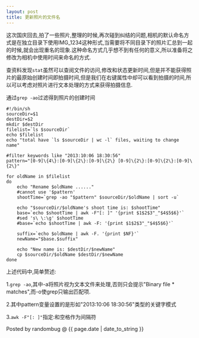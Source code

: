 ```yaml
---
layout: post 
title: 更新照片的文件名
---
```


这次国庆回去,拍了一些照片,整理的时候,再次碰到纠结的问题,相机的默认命名方式是在独立目录下使用IMG\_1234这种形式,当需要将不同目录下的照片汇总到一起的时候,就会出现重名的现象.这种命名方式几乎想不到有任何的意义,所以准备将之修改为相机中使用时间来命名的方式.


查资料发现`stat`虽然可以查阅文件的访问,修改和状态更新时间,但是并不能获得照片的最原始创建时间即拍摄时间,但是我们在右键属性中却可以看到拍摄的时间,所以可以考虑对照片进行文本处理的方式来获得拍摄信息.


通过`grep -ao`过滤得到照片的创建时间

	#!/bin/sh 
	sourceDir=$1
	destDir=$2
	mkdir $destDir
	filelist=`ls $sourceDir`
	echo $filelist
	echo "total have `ls $sourceDir | wc -l` files, waiting to change name"
	
	#filter keywords like "2013:10:06 18:30:56"
	pattern="[0-9]\{4\}:[0-9]\{2\}:[0-9]\{2\} [0-9]\{2\}:[0-9]\{2\}:[0-9]\{2\}"
	
	for oldName in $filelist
	do
	    echo "Rename $oldName ......"  
	    #cannot use '$pattern'
	    shootTime=`grep -ao "$pattern" $sourceDir/$oldName | sort -u`

	    echo "$sourceDir/$oldName's shoot time is: $shootTime"
	    base=`echo $shootTime | awk -F"[: ]" '{print $1$2$3"_"$4$5$6}'`
	    #sed 's\ \:\g' $shootTime
	    #base=`echo $shootTime | awk -F: '{print $1$2$3"_"$4$5$6}'`

	    suffix=`echo $oldName | awk -F. '{print $NF}'`
	    newName="$base.$suffix"

	    echo "New name is: $destDir/$newName"
	    cp $sourceDir/$oldName $destDir/$newName
	done

上述代码中,简单赘述:

1.`grep -ao`,其中-a将照片视为文本文件来处理,否则只会提示"Binary file * matches",而-o使grep只输出匹配项.

2.其中pattern变量设置的是形如"2013:10:06 18:30:56"类型的关键字模式

3.`awk -F"[: ]"`指定:和空格作为间隔符


Posted by randombug @ {{ page.date | date_to_string }}
